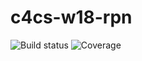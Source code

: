 # c4cs-w18-rpn

![Build status](https://img.shields.io/travis/arushiagar/c4cs-w18-rpn.svg)
![Coverage](https://img.shields.io/codecov/c/github/arushiagar/c4cs-w18-rpn.svg)
